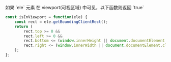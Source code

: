 如果 \`ele\` 元素 在 viewport(可视区域) 中可见，以下函数则返回 \`true\` 

~~~ javascript
const isInViewport = function(ele) {
    const rect = ele.getBoundingClientRect();
    return (
        rect.top >= 0 &&
        rect.left >= 0 &&
        rect.bottom <= (window.innerHeight || document.documentElement.clientHeight) &&
        rect.right <= (window.innerWidth || document.documentElement.clientWidth)
    );
};
~~~